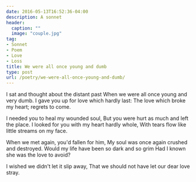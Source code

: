 ```yaml
---
date: 2016-05-13T16:52:36-04:00
description: A sonnet
header:
  caption: ""
  image: "couple.jpg"
tag:
- Sonnet
- Poem
- Love
- Loss
title: We were all once young and dumb
type: post
url: /poetry/we-were-all-once-young-and-dumb/
---
```

I sat and thought about the distant past
When we were all once young and very dumb.
I gave you up for love which hardly last:
The love which broke my heart; regrets to come.

I needed you to heal my wounded soul,
But you were hurt as much and left the place.
I looked for you with my heart hardly whole,
With tears flow like little streams on my face.

When we met again, you'd fallen for him,
My soul was once again crushed and destroyed.
Would my life have been so dark and so grim
Had I known she was the love to avoid?

I wished we didn't let it slip away,
That we should not have let our dear love stray.
